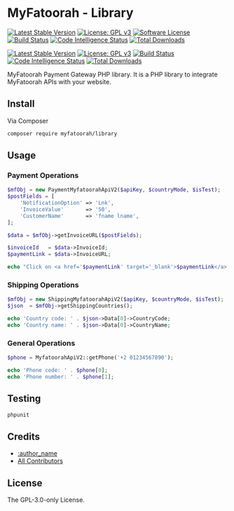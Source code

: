 # MyFatoorah - Library

[![Latest Stable Version](https://img.shields.io/github/v/release/my-fatoorah/testLib.svg)](https://github.com/my-fatoorah/testLib/releases)
[![License: GPL v3](https://img.shields.io/badge/License-GPLv3-blue.svg)](https://www.gnu.org/licenses/gpl-3.0)
[![Software License](https://img.shields.io/badge/License-GPLv3-blue.svg)](https://www.gnu.org/licenses/gpl-3.0)
[![Build Status](https://scrutinizer-ci.com/g/my-fatoorah/testLib/badges/build.png?b=main)](https://scrutinizer-ci.com/g/my-fatoorah/testLib/build-status/main)
[![Code Intelligence Status](https://scrutinizer-ci.com/g/my-fatoorah/testLib/badges/code-intelligence.svg?b=main)](https://scrutinizer-ci.com/code-intelligence)
[![Total Downloads](http://poser.pugx.org/myfatoorah/lib-test/downloads)](https://packagist.org/packages/myfatoorah/lib-test)



[![Latest Stable Version](http://poser.pugx.org/myfatoorah/lib-test/v)](https://github.com/my-fatoorah/testLib/releases)
[![License: GPL v3](https://img.shields.io/badge/License-GPLv3-blue.svg)](https://www.gnu.org/licenses/gpl-3.0)
[![Build Status](https://scrutinizer-ci.com/g/my-fatoorah/testLib/badges/build.png?b=main)](https://scrutinizer-ci.com/g/my-fatoorah/testLib/build-status/main)
[![Code Intelligence Status](https://scrutinizer-ci.com/g/my-fatoorah/testLib/badges/code-intelligence.svg?b=main)](https://scrutinizer-ci.com/code-intelligence)
[![Total Downloads](http://poser.pugx.org/myfatoorah/lib-test/downloads)](https://packagist.org/packages/myfatoorah/lib-test)

MyFatoorah Payment Gateway PHP library. It is a PHP library to integrate MyFatoorah APIs with your website.

## Install

Via Composer

``` bash
composer require myfatoorah/library
```

## Usage

### Payment Operations

``` php
$mfObj = new PaymentMyfatoorahApiV2($apiKey, $countryMode, $isTest);
$postFields = [
    'NotificationOption' => 'Lnk',
    'InvoiceValue'       => '50',
    'CustomerName'       => 'fname lname',
];

$data = $mfObj->getInvoiceURL($postFields);

$invoiceId   = $data->InvoiceId;
$paymentLink = $data->InvoiceURL;

echo "Click on <a href='$paymentLink' target='_blank'>$paymentLink</a> to pay with invoiceID $invoiceId.";

```

### Shipping Operations

``` php
$mfObj = new ShippingMyfatoorahApiV2($apiKey, $countryMode, $isTest);
$json  = $mfObj->getShippingCountries();

echo 'Country code: ' . $json->Data[0]->CountryCode;
echo 'Country name: ' . $json->Data[0]->CountryName;
```

### General Operations

``` php
$phone = MyfatoorahApiV2::getPhone('+2 01234567890');

echo 'Phone code: ' . $phone[0];
echo 'Phone number: ' . $phone[1];

```

## Testing

``` bash
phpunit
```

## Credits

- [:author_name](https://github.com/:author_username)
- [All Contributors](https://github.com/myfatoorah/:package_name/contributors)

## License

The GPL-3.0-only License.
